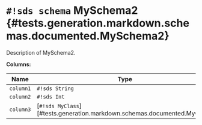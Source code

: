 # `#!sds schema` MySchema2 {#tests.generation.markdown.schemas.documented.MySchema2}

Description of MySchema2.

**Columns:**

| Name | Type |
|------|------|
| `column1` | `#!sds String` |
| `column2` | `#!sds Int` |
| `column3` | [`#!sds MyClass`][#tests.generation.markdown.schemas.documented.MyClass] |
